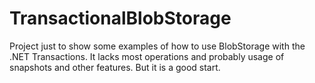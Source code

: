 # TransactionalBlobStorage

Project just to show some examples of how to use BlobStorage with the .NET Transactions. It lacks most operations and probably usage of snapshots and other features. But it is a good start.
